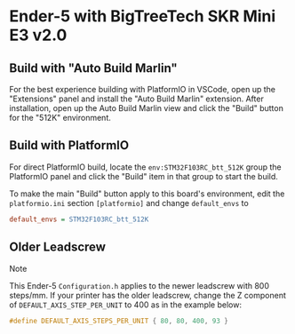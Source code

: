 # Ender-5 with BigTreeTech SKR Mini E3 v2.0

## Build with "Auto Build Marlin"

For the best experience building with PlatformIO in VSCode, open up the "Extensions" panel and install the "Auto Build Marlin" extension. After installation, open up the Auto Build Marlin view and click the "Build" button for the "512K" environment.

## Build with PlatformIO

For direct PlatformIO build, locate the `env:STM32F103RC_btt_512K` group the PlatformIO panel and click the "Build" item in that group to start the build.

To make the main "Build" button apply to this board's environment, edit the `platformio.ini` section `[platformio]` and change `default_envs` to

```ini
default_envs = STM32F103RC_btt_512K
```

## Older Leadscrew

> [!NOTE]
> This Ender-5 `Configuration.h` applies to the newer leadscrew with 800 steps/mm. If your printer has the older leadscrew, change the Z component of `DEFAULT_AXIS_STEP_PER_UNIT` to 400 as in the example below:

```cpp
#define DEFAULT_AXIS_STEPS_PER_UNIT { 80, 80, 400, 93 }
```
